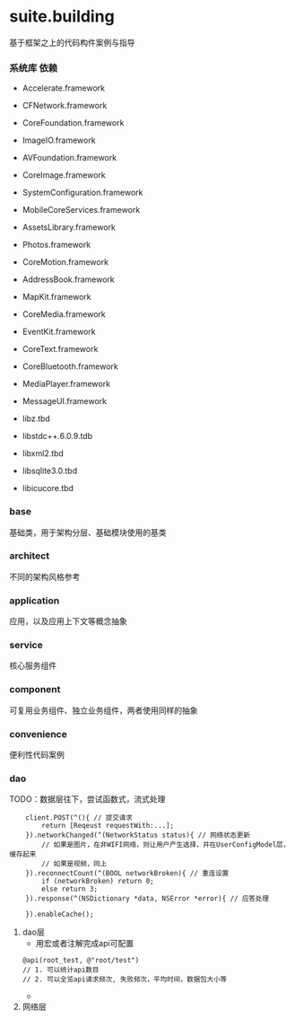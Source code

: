 # suite.building

基于框架之上的代码构件案例与指导

### 系统库 依赖

- Accelerate.framework
- CFNetwork.framework
- CoreFoundation.framework
- ImageIO.framework
- AVFoundation.framework
- CoreImage.framework
- SystemConfiguration.framework
- MobileCoreServices.framework
- AssetsLibrary.framework
- Photos.framework
- CoreMotion.framework
- AddressBook.framework
- MapKit.framework
- CoreMedia.framework
- EventKit.framework
- CoreText.framework
- CoreBluetooth.framework
- MediaPlayer.framework
- MessageUI.framework

- libz.tbd
- libstdc++.6.0.9.tdb
- libxml2.tbd
- libsqlite3.0.tbd
- libicucore.tbd

### base

基础类，用于架构分层、基础模块使用的基类

### architect

不同的架构风格参考

### application

应用，以及应用上下文等概念抽象

### service

核心服务组件

### component

可复用业务组件、独立业务组件，两者使用同样的抽象

### convenience

便利性代码案例

### dao

TODO：数据层往下，尝试函数式，流式处理
```
    client.POST(^(){ // 提交请求
        return [Reqeust requestWith:...];
    }).networkChanged(^(NetworkStatus status){ // 网络状态更新
        // 如果是图片，在非WIFI网络，则让用户产生选择，并在UserConfigModel层，缓存起来
        // 如果是视频，同上
    }).reconnectCount(^(BOOL networkBroken){ // 重连设置
        if (networkBroken) return 0;
        else return 3;
    }).response(^(NSDictionary *data, NSError *error){ // 应答处理

    }).enableCache();
```

1. dao层
    - 用宏或者注解完成api可配置
    ```
    @api(root_test, @"root/test")
    // 1. 可以统计api数目
    // 2. 可以全览api请求频次, 失败频次，平均时间，数据包大小等
    ```
    - 
2. 网络层
    
